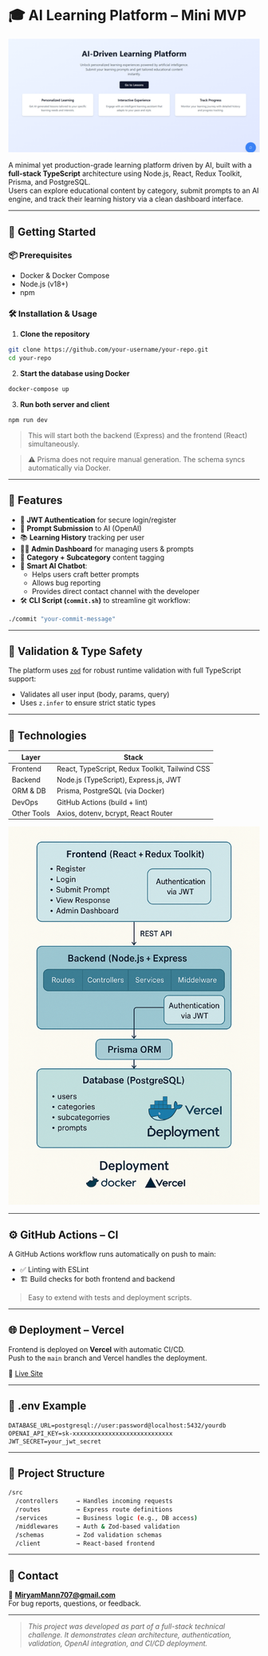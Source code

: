 # 🎓 AI Learning Platform – Mini MVP
![Homepage Screenshot](./public/HomePage.png)

A minimal yet production-grade learning platform driven by AI, built with a **full-stack TypeScript** architecture using Node.js, React, Redux Toolkit, Prisma, and PostgreSQL.  
Users can explore educational content by category, submit prompts to an AI engine, and track their learning history via a clean dashboard interface.

---

## 🚀 Getting Started

### 📦 Prerequisites

- Docker & Docker Compose  
- Node.js (v18+)  
- npm

### 🛠 Installation & Usage

1. **Clone the repository**
```bash
git clone https://github.com/your-username/your-repo.git
cd your-repo
```

2. **Start the database using Docker**
```bash
docker-compose up
```

3. **Run both server and client**
```bash
npm run dev
```

> This will start both the backend (Express) and the frontend (React) simultaneously.

> ⚠️ Prisma does not require manual generation. The schema syncs automatically via Docker.

---

## 🧠 Features

- 🔐 **JWT Authentication** for secure login/register  
- 🧠 **Prompt Submission** to AI (OpenAI)  
- 📚 **Learning History** tracking per user  
- 🧑‍💼 **Admin Dashboard** for managing users & prompts  
- 🧾 **Category + Subcategory** content tagging  
- 💬 **Smart AI Chatbot**:
  - Helps users craft better prompts  
  - Allows bug reporting  
  - Provides direct contact channel with the developer  
- 🛠️ **CLI Script (`commit.sh`)** to streamline git workflow:
```bash
./commit "your-commit-message"
```

---

## 🧪 Validation & Type Safety

The platform uses [`zod`](https://zod.dev) for robust runtime validation with full TypeScript support:

- Validates all user input (body, params, query)
- Uses `z.infer` to ensure strict static types

---

## 🧰 Technologies

| Layer       | Stack                                               |
|-------------|-----------------------------------------------------|
| Frontend    | React, TypeScript, Redux Toolkit, Tailwind CSS     |
| Backend     | Node.js (TypeScript), Express.js, JWT              |
| ORM & DB    | Prisma, PostgreSQL (via Docker)                    |
| DevOps      | GitHub Actions (build + lint)                      |
| Other Tools | Axios, dotenv, bcrypt, React Router                |

![Architecture](./public/architecture.png)

---

## ⚙️ GitHub Actions – CI

A GitHub Actions workflow runs automatically on push to main:

- ✅ Linting with ESLint  
- 🏗 Build checks for both frontend and backend  

> Easy to extend with tests and deployment scripts.

---

## 🌐 Deployment – Vercel

Frontend is deployed on **Vercel** with automatic CI/CD.  
Push to the `main` branch and Vercel handles the deployment.

🔗 [Live Site](https://ai-course-builder-platform.vercel.app/)

---

## 📄 .env Example

```env
DATABASE_URL=postgresql://user:password@localhost:5432/yourdb
OPENAI_API_KEY=sk-xxxxxxxxxxxxxxxxxxxxxxxxxxxx
JWT_SECRET=your_jwt_secret
```

---

## 📂 Project Structure

```bash
/src
  /controllers     → Handles incoming requests
  /routes          → Express route definitions
  /services        → Business logic (e.g., DB access)
  /middlewares     → Auth & Zod-based validation
  /schemas         → Zod validation schemas
  /client          → React-based frontend
```

---

## 💬 Contact

📧 **MiryamMann707@gmail.com**  
For bug reports, questions, or feedback.

---

> _This project was developed as part of a full-stack technical challenge. It demonstrates clean architecture, authentication, validation, OpenAI integration, and CI/CD deployment._
